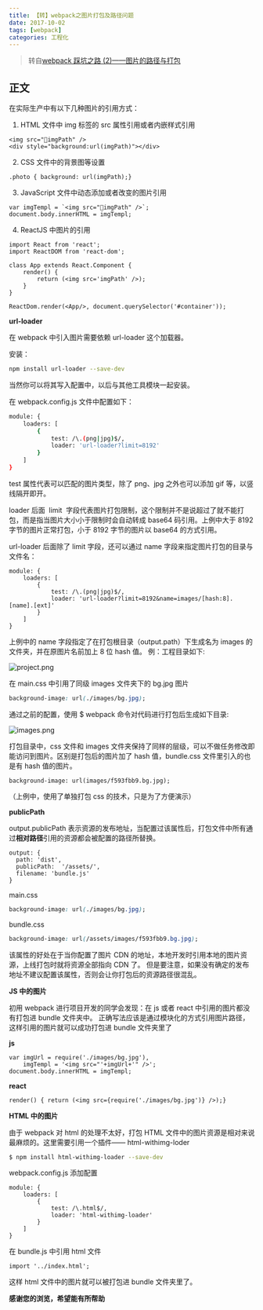 ```yaml
---
title: 【转】webpack之图片打包及路径问题
date: 2017-10-02
tags: [webpack]
categories: 工程化
---
```


> 转自[webpack 踩坑之路 (2)——图片的路径与打包](http://www.cnblogs.com/ghost-xyx/p/5812902.html)

## 正文

在实际生产中有以下几种图片的引用方式：

1.  HTML 文件中 img 标签的 src 属性引用或者内嵌样式引用

```
<img src="imgPath" />
<div style="background:url(imgPath)"></div>
```

2.  CSS 文件中的背景图等设置

```
.photo { background: url(imgPath);}
```

3.  JavaScript 文件中动态添加或者改变的图片引用

```
var imgTempl = `<img src="imgPath" />`;
document.body.innerHTML = imgTempl;
```

4.  ReactJS 中图片的引用

```
import React from 'react';
import ReactDOM from 'react-dom';

class App extends React.Component {
    render() {
        return (<img src='imgPath' />);
    }
}

ReactDom.render(<App/>, document.querySelector('#container'));
```

**url-loader**

在 webpack 中引入图片需要依赖 url-loader 这个加载器。

安装：

```bash
npm install url-loader --save-dev
```

当然你可以将其写入配置中，以后与其他工具模块一起安装。

在 webpack.config.js 文件中配置如下：

```bash
module: {
    loaders: [
        {
            test: /\.(png|jpg)$/,
            loader: 'url-loader?limit=8192'
        }
    ]
}
```

test 属性代表可以匹配的图片类型，除了 png、jpg 之外也可以添加 gif 等，以竖线隔开即开。

loader 后面  limit  字段代表图片打包限制，这个限制并不是说超过了就不能打包，而是指当图片大小小于限制时会自动转成 base64 码引用。上例中大于 8192 字节的图片正常打包，小于 8192 字节的图片以 base64 的方式引用。

url-loader 后面除了 limit 字段，还可以通过 name 字段来指定图片打包的目录与文件名：

```
module: {
    loaders: [
        {
            test: /\.(png|jpg)$/,
            loader: 'url-loader?limit=8192&name=images/[hash:8].[name].[ext]'
        }
    ]
}
```

上例中的 name 字段指定了在打包根目录（output.path）下生成名为 images 的文件夹，并在原图片名前加上 8 位 hash 值。
例：工程目录如下:

![project.png](http://upload-images.jianshu.io/upload_images/4869616-34f583ff266893e2.png?imageMogr2/auto-orient/strip%7CimageView2/2/w/1240)

在 main.css 中引用了同级 images 文件夹下的 bg.jpg 图片

```css
background-image: url(./images/bg.jpg);
```

通过之前的配置，使用 \$ webpack 命令对代码进行打包后生成如下目录:

![images.png](http://upload-images.jianshu.io/upload_images/4869616-74d9ee7e759d3d4a.png?imageMogr2/auto-orient/strip%7CimageView2/2/w/1240)

打包目录中，css 文件和 images 文件夹保持了同样的层级，可以不做任务修改即能访问到图片。区别是打包后的图片加了 hash 值，bundle.css 文件里引入的也是有 hash 值的图片。

```
background-image: url(images/f593fbb9.bg.jpg);
```

（上例中，使用了单独打包 css 的技术，只是为了方便演示）

**publicPath**

output.publicPath 表示资源的发布地址，当配置过该属性后，打包文件中所有通过**相对路径**引用的资源都会被配置的路径所替换。

```
output: {
  path: 'dist',
  publicPath:  '/assets/',
  filename: 'bundle.js'
}
```

main.css

```css
background-image: url(./images/bg.jpg);
```

bundle.css

```css
background-image: url(/assets/images/f593fbb9.bg.jpg);
```

该属性的好处在于当你配置了图片 CDN 的地址，本地开发时引用本地的图片资源，上线打包时就将资源全部指向 CDN 了。
但是要注意，如果没有确定的发布地址不建议配置该属性，否则会让你打包后的资源路径很混乱。

**JS 中的图片**

初用 webpack 进行项目开发的同学会发现：在 js 或者 react 中引用的图片都没有打包进 bundle 文件夹中。
正确写法应该是通过模块化的方式引用图片路径，这样引用的图片就可以成功打包进 bundle 文件夹里了

**js**

```
var imgUrl = require('./images/bg.jpg'),
    imgTempl = '<img src="'+imgUrl+'" />';
document.body.innerHTML = imgTempl;
```

**react**

```
render() { return (<img src={require('./images/bg.jpg')} />);}
```

**HTML 中的图片**

由于 webpack 对 html 的处理不太好，打包 HTML 文件中的图片资源是相对来说最麻烦的。这里需要引用一个插件—— html-withimg-loder

```bash
$ npm install html-withimg-loader --save-dev
```

webpack.config.js 添加配置

```
module: {
    loaders: [
        {
            test: /\.html$/,
            loader: 'html-withimg-loader'
        }
    ]
}
```

在 bundle.js 中引用 html 文件

```
import '../index.html';
```

这样 html 文件中的图片就可以被打包进 bundle 文件夹里了。

**感谢您的浏览，希望能有所帮助**

